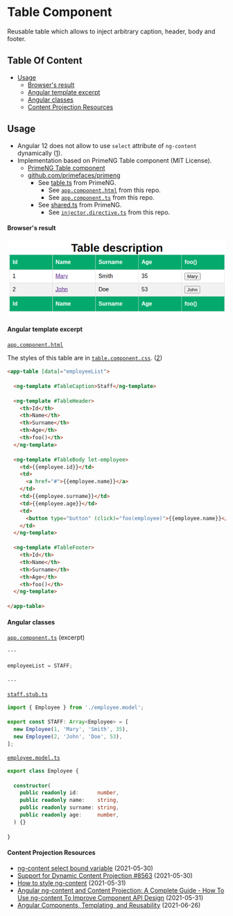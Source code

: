 # Table Component

Reusable table which allows to inject arbitrary caption, header, body and footer.

## Table Of Content

- [Usage](#usage)
  - [Browser's result](#browser_s-result)
  - [Angular template excerpt](#angular-template-excerpt)
  - [Angular classes](#angular-classes)
  - [Content Projection Resources](#content-projection-resources)

## Usage

- Angular 12 does not allow to use `select` attribute of `ng-content` dynamically ([1]).
- Implementation based on PrimeNG Table component (MIT License).
  - [PrimeNG Table component](https://www.primefaces.org/primeng/showcase/#/table/basic)
  - [github.com/primefaces/primeng](https://github.com/primefaces/primeng)
    - See [table.ts](https://github.com/primefaces/primeng/blob/master/src/app/components/table/table.ts) from PrimeNG.
      - See [`app.component.html`](../../../../src/app/app.component.html) from this repo.
      - See [`app.component.ts`](../../../../src/app/app.component.ts) from this repo.
    - See [shared.ts](https://github.com/primefaces/primeng/blob/master/src/app/components/api/shared.ts) from PrimeNG.
      - See [`injector.directive.ts`](../../../../src/app/directives/injector/injector.directive.ts) from this repo.

#### Browser's result

![Browser's result of the table component](./browser-result.png "Browser's result")

#### Angular template excerpt

[`app.component.html`](../../../../src/app/app.component.html)

The styles of this table are in [`table.component.css`](./table.component.css). ([2])

```html
<app-table [data]="employeeList">

  <ng-template #TableCaption>Staff</ng-template>

  <ng-template #TableHeader>
    <th>Id</th>
    <th>Name</th>
    <th>Surname</th>
    <th>Age</th>
    <th>foo()</th>
  </ng-template>

  <ng-template #TableBody let-employee>
    <td>{{employee.id}}</td>
    <td>
      <a href="#">{{employee.name}}</a>
    </td>
    <td>{{employee.surname}}</td>
    <td>{{employee.age}}</td>
    <td>
      <button type="button" (click)="foo(employee)">{{employee.name}}</button>
    </td>
  </ng-template>

  <ng-template #TableFooter>
    <th>Id</th>
    <th>Name</th>
    <th>Surname</th>
    <th>Age</th>
    <th>foo()</th>
  </ng-template>

</app-table>
```

#### Angular classes

[`app.component.ts`](../../../../src/app/app.component.ts) (excerpt)

```typescript
···

employeeList = STAFF;

···
```

[`staff.stub.ts`](../../../../src/app/models/staff.stub.ts)

```typescript
import { Employee } from './employee.model';

export const STAFF: Array<Employee> = [
  new Employee(1, 'Mary', 'Smith', 35),
  new Employee(2, 'John', 'Doe', 53),
];
```

[`employee.model.ts`](../../../../src/app/models/employee.model.ts)

```typescript
export class Employee {

  constructor(
    public readonly id:      number,
    public readonly name:    string,
    public readonly surname: string,
    public readonly age:     number,
  ) {}

}
```
#### Content Projection Resources

- [ng-content select bound variable](https://stackoverflow.com/questions/37225722/ng-content-select-bound-variable) (2021-05-30)
- [Support for Dynamic Content Projection #8563](https://github.com/angular/angular/issues/8563) (2021-05-30)
- [How to style ng-content](https://stackoverflow.com/questions/41090302/how-to-style-ng-content#43211075) (2021-05-31)
- [Angular ng-content and Content Projection: A Complete Guide - How To Use ng-content To Improve Component API Design](https://blog.angular-university.io/angular-ng-content/) (2021-05-31)
- [Angular Components, Templating, and Reusability](https://www.arcanys.com/blog/angular-components-templating-and-reusability) (2021-06-26)

[1]: https://stackoverflow.com/questions/37225722/ng-content-select-bound-variable "ng-content select bound variable"
[2]: https://stackoverflow.com/questions/41090302/ "How to style ng-content"

